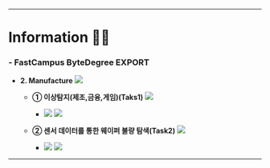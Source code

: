 ***

<!--정보-->
# **Information 🧑‍💻**

### **- FastCampus ByteDegree EXPORT** 

- **2. Manufacture** <a href="https://github.com/SKYoooon/EXPORT/tree/main/Manufacture" target="_blank"> <img src="https://img.shields.io/badge/Link-1F2544"/> </a>

    - **① 이상탐지(제조,금융,게임)(Taks1)** <a href="https://github.com/SKYoooon/EXPORT/tree/main/Manufacture/Task1" target="_blank"> <img src="https://img.shields.io/badge/Link-1F2544"/> </a>

        - <img src="https://img.shields.io/badge/Python-3776AB?style=flat&logo=python&logoColor=white"/> <img src="https://img.shields.io/badge/VisualStudioCode-007ACC?style=flat&logo=visualstudiocode&logoColor=white"/>

    - **② 센서 데이터를 통한 웨이퍼 불량 탐색(Task2)** <a href="https://github.com/SKYoooon/EXPORT/tree/main/Manufacture/Task2" target="_blank"> <img src="https://img.shields.io/badge/Link-1F2544"/> </a>

        - <img src="https://img.shields.io/badge/Python-3776AB?style=flat&logo=python&logoColor=white"/> <img src="https://img.shields.io/badge/VisualStudioCode-007ACC?style=flat&logo=visualstudiocode&logoColor=white"/>

***

